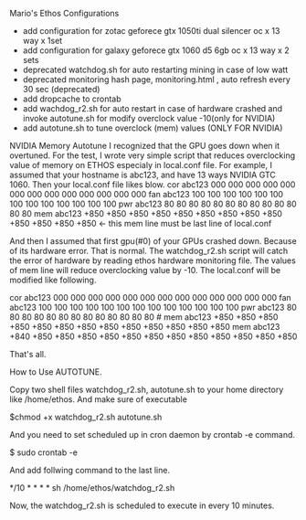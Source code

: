 Mario's Ethos Configurations
- add configuration for zotac geforece gtx 1050ti dual silencer oc x 13 way x 1set
- add configuration for galaxy geforece gtx 1060 d5 6gb oc x 13 way x 2 sets
- deprecated watchdog.sh for auto restarting mining in case of low watt
- deprecated monitoring hash page, monitoring.html , auto refresh every 30 sec (deprecated)
- add dropcache to crontab
- add wachdog_r2.sh for auto restart in case of hardware crashed and invoke autotune.sh for modify overclock value -10(only for NVIDIA)
- add autotune.sh to tune overclock (mem) values (ONLY FOR NVIDIA)

NVIDIA Memory Autotune 
I recognized that the GPU goes down when it overtuned. For the test, I wrote very simple script that reduces overclocking value of memory on ETHOS especialy in local.conf file. 
For example, I assumed that your hostname is abc123, and have 13 ways NVIDIA GTC 1060. Then your local.conf file likes blow.
 cor abc123 000 000 000 000 000 000 000 000 000 000 000 000 000
 fan abc123 100 100 100 100 100 100 100 100 100 100 100 100 100
 pwr abc123  80  80  80  80  80  80  80  80  80  80  80  80  80
 mem abc123 +850 +850 +850 +850 +850 +850 +850 +850 +850 +850 +850 +850 +850 <- this mem line must be last line of local.conf

And then I assumed that first gpu(#0) of your GPUs crashed down. Because of its hardware error. That is normal. 
The watchdog_r2.sh script will catch the error of hardware by reading ethos hardware monitoring file. The values of mem line  will reduce overclocking value by -10. The local.conf will be modified like following.

 cor abc123 000 000 000 000 000 000 000 000 000 000 000 000 000
 fan abc123 100 100 100 100 100 100 100 100 100 100 100 100 100
 pwr abc123  80  80  80  80  80  80  80  80  80  80  80  80  80
\# mem abc123 +850 +850 +850 +850 +850 +850 +850 +850 +850 +850 +850 +850 +850
 mem abc123 +840 +850 +850 +850 +850 +850 +850 +850 +850 +850 +850 +850 +850 

That's all.


How to Use AUTOTUNE.

Copy two shell files watchdog_r2.sh, autotune.sh to your home directory like /home/ethos.
And make sure of executable

$chmod +x watchdog_r2.sh autotune.sh

And you need to set scheduled up in cron daemon by crontab -e command.

$ sudo crontab -e

And add follwing command to the last line.

*/10 * * * * sh /home/ethos/watchdog_r2.sh

Now, the watchdog_r2.sh is scheduled to execute in every 10 minutes. 

